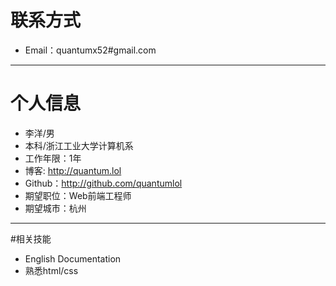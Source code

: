# 联系方式

- Email：quantumx52#gmail.com

---

# 个人信息

- 李洋/男
- 本科/浙江工业大学计算机系
- 工作年限：1年
- 博客: http://quantum.lol
- Github：http://github.com/quantumlol
- 期望职位：Web前端工程师
- 期望城市：杭州

---

#相关技能

- English Documentation
- 熟悉html/css
